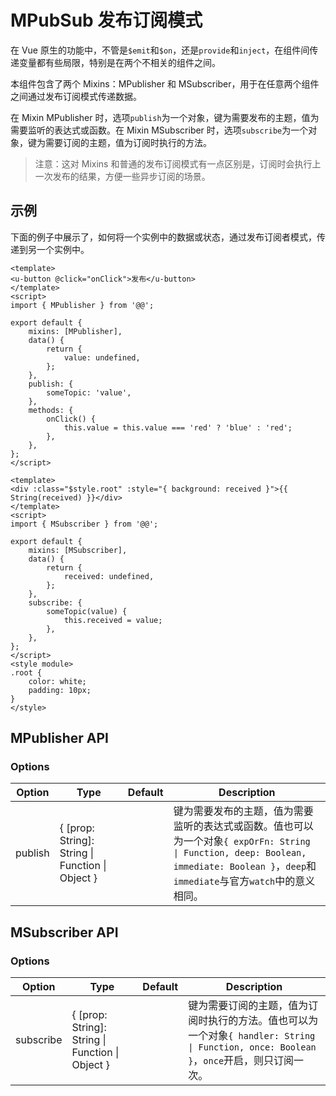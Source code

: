 # MPubSub 发布订阅模式

在 Vue 原生的功能中，不管是`$emit`和`$on`，还是`provide`和`inject`，在组件间传递变量都有些局限，特别是在两个不相关的组件之间。

本组件包含了两个 Mixins：MPublisher 和 MSubscriber，用于在任意两个组件之间通过发布订阅模式传递数据。

在 Mixin MPublisher 时，选项`publish`为一个对象，键为需要发布的主题，值为需要监听的表达式或函数。在 Mixin MSubscriber 时，选项`subscribe`为一个对象，键为需要订阅的主题，值为订阅时执行的方法。

> 注意：这对 Mixins 和普通的发布订阅模式有一点区别是，订阅时会执行上一次发布的结果，方便一些异步订阅的场景。

## 示例

下面的例子中展示了，如何将一个实例中的数据或状态，通过发布订阅者模式，传递到另一个实例中。

``` vue
<template>
<u-button @click="onClick">发布</u-button>
</template>
<script>
import { MPublisher } from '@@';

export default {
    mixins: [MPublisher],
    data() {
        return {
            value: undefined,
        };
    },
    publish: {
        someTopic: 'value',
    },
    methods: {
        onClick() {
            this.value = this.value === 'red' ? 'blue' : 'red';
        },
    },
};
</script>
```

``` vue
<template>
<div :class="$style.root" :style="{ background: received }">{{ String(received) }}</div>
</template>
<script>
import { MSubscriber } from '@@';

export default {
    mixins: [MSubscriber],
    data() {
        return {
            received: undefined,
        };
    },
    subscribe: {
        someTopic(value) {
            this.received = value;
        },
    },
};
</script>
<style module>
.root {
    color: white;
    padding: 10px;
}
</style>
```

## MPublisher API

### Options

| Option | Type | Default | Description |
| ------ | ---- | ------- | ----------- |
| publish | { \[prop: String\]: String \| Function \| Object } | | 键为需要发布的主题，值为需要监听的表达式或函数。值也可以为一个对象`{ expOrFn: String \| Function, deep: Boolean, immediate: Boolean }`，`deep`和`immediate`与官方`watch`中的意义相同。 |

## MSubscriber API

### Options

| Option | Type | Default | Description |
| ------ | ---- | ------- | ----------- |
| subscribe | { \[prop: String\]: String \| Function \| Object } | | 键为需要订阅的主题，值为订阅时执行的方法。值也可以为一个对象`{ handler: String \| Function, once: Boolean }`，`once`开启，则只订阅一次。 |
